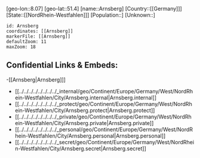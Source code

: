 ﻿---
location: [51.4,8.07]
mapzoom: [7,12] 
mapmarker: city 
type: City
tags:
- geo/City


SpocWebEntityId: 28878
isDeleted: false
confidential: public

---
[geo-lon::8.07]
[geo-lat::51.4]
[name::Arnsberg]
[Country::[[Germany]]]
[State::[[NordRhein-Westfahlen]]]
[Population::]
[Unknown::]


```leaflet
id: Arnsberg
coordinates: [[Arnsberg]]
markerFile: [[Arnsberg]]
defaultZoom: 11 
maxZoom: 18
```


## Confidential Links & Embeds: 
-[[Arnsberg|Arnsberg]]] 
- [[../../../../../../../../_internal/geo/Continent/Europe/Germany/West/NordRhein-Westfahlen/City/Arnsberg.internal|Arnsberg.internal]] 
- [[../../../../../../../../_protect/geo/Continent/Europe/Germany/West/NordRhein-Westfahlen/City/Arnsberg.protect|Arnsberg.protect]] 
- [[../../../../../../../../_private/geo/Continent/Europe/Germany/West/NordRhein-Westfahlen/City/Arnsberg.private|Arnsberg.private]] 
- [[../../../../../../../../_personal/geo/Continent/Europe/Germany/West/NordRhein-Westfahlen/City/Arnsberg.personal|Arnsberg.personal]] 
- [[../../../../../../../../_secret/geo/Continent/Europe/Germany/West/NordRhein-Westfahlen/City/Arnsberg.secret|Arnsberg.secret]] 
